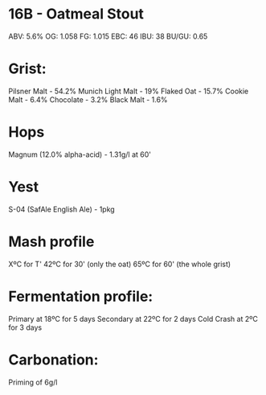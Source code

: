 # 16B - Oatmeal Stout

ABV:    5.6%
OG:     1.058
FG:     1.015
EBC:    46
IBU:    38
BU/GU:  0.65

# Grist:

Pilsner Malt - 54.2%
Munich Light Malt - 19%
Flaked Oat - 15.7%
Cookie Malt - 6.4%
Chocolate - 3.2%
Black Malt - 1.6%

# Hops

Magnum (12.0% alpha-acid) - 1.31g/l at 60'

# Yest

S-04 (SafAle English Ale) - 1pkg

# Mash profile

XºC for T'
42ºC for 30' (only the oat)
65ºC for 60' (the whole grist)

# Fermentation profile:

Primary at 18ºC for 5 days
Secondary at 22ºC for 2 days
Cold Crash at 2ºC for 3 days

# Carbonation:

Priming of 6g/l
